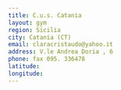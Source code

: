 ```yaml
---
title: C.u.s. Catania
layout: gym
region: Sicilia
city: Catania (CT)
email: claracristaudo@yahoo.it
address: V.le Andrea Doria , 6
phone: fax 095. 336478
latitude: 
longitude: 
---
```


